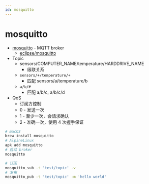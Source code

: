 ```yaml
---
id: mosquitto
---
```


# mosquitto

* [mosquitto](https://mosquitto.org/) - MQTT broker
  * [eclipse/mosquitto](https://github.com/eclipse/mosquitto)
* Topic
  * sensors/COMPUTER_NAME/temperature/HARDDRIVE_NAME
    * 级联关系
  * `sensors/+/temperature/+`
    * 匹配 sensors/a/temperature/b
  * `a/b/#`
    * 匹配 a/b/c, a/b/c/d
* QoS
  * 订阅方控制
  * 0 - 发送一次
  * 1 - 至少一次，会请求确认
  * 2 - 准确一次，使用 4 次握手保证

```bash
# macOS
brew install mosquitto
# AlpineLinux
apk add mosquitto
# 启动 broker
mosquitto

# 订阅
mosquitto_sub -t 'test/topic' -v
# 发布
mosquitto_pub -t 'test/topic' -m 'hello world'
```

